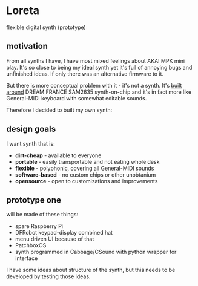 # Loreta

flexible digital synth (prototype)

## motivation

From all synths I have, I have most mixed feelings about AKAI MPK mini play. It's so close to being my ideal synth yet it's full of annoying bugs and unfinished ideas. If only there was an alternative firmware to it.

But there is more conceptual problem with it - it's not a synth. It's [built around](https://github.com/severak/akai-mpk-mini-play-guts) DREAM FRANCE SAM2635 synth-on-chip and it's in fact more like General-MIDI keyboard with somewhat editable sounds.

Therefore I decided to built my own synth:

## design goals

I want synth that is:

- **dirt-cheap** - available to everyone
- **portable** - easily transportable and not eating whole desk
- **flexible** - polyphonic, covering all General-MIDI sounds
- **software-based** - no custom chips or other unobtanium
- **opensource** - open to customizations and improvements

## prototype one

will be made of these things:

- spare Raspberry Pi
- DFRobot keypad-display combined hat
- menu driven UI because of that
- PatchboxOS
- synth programmed in Cabbage/CSound with python wrapper for interface

I have some ideas about structure of the synth, but this needs to be developed by testing those ideas.
